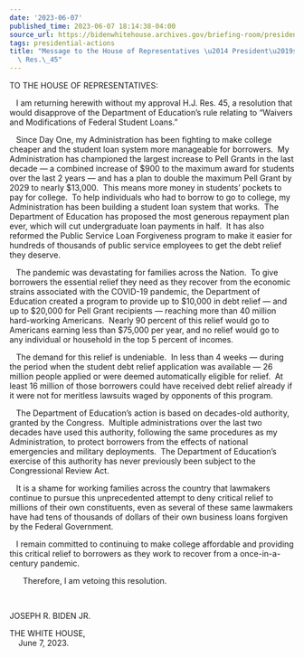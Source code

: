 ```yaml
---
date: '2023-06-07'
published_time: 2023-06-07 18:14:38-04:00
source_url: https://bidenwhitehouse.archives.gov/briefing-room/presidential-actions/2023/06/07/message-to-the-house-of-representatives-presidents-veto-of-h-j-res-45/
tags: presidential-actions
title: "Message to the House of Representatives \u2014 President\u2019s Veto of H.J.\
  \ Res.\_45"
---
```

 
TO THE HOUSE OF REPRESENTATIVES:

   I am returning herewith without my approval H.J. Res. 45,
a resolution that would disapprove of the Department of Education’s rule
relating to “Waivers and Modifications of Federal Student Loans.”

   Since Day One, my Administration has been fighting to make college
cheaper and the student loan system more manageable for borrowers.  My
Administration has championed the largest increase to Pell Grants in the
last decade — a combined increase of $900 to the maximum award for
students over the last 2 years — and has a plan to double the maximum
Pell Grant by 2029 to nearly $13,000.  This means more money in
students’ pockets to pay for college.  To help individuals who had to
borrow to go to college, my Administration has been building a student
loan system that works.  The Department of Education has proposed the
most generous repayment plan ever, which will cut undergraduate loan
payments in half.  It has also reformed the Public Service Loan
Forgiveness program to make it easier for hundreds of thousands of
public service employees to get the debt relief they deserve.

   The pandemic was devastating for families across the Nation.  To give
borrowers the essential relief they need as they recover from the
economic strains associated with the COVID-19 pandemic, the Department
of Education created a program to provide up to $10,000 in debt relief —
and up to $20,000 for Pell Grant recipients — reaching more than 40
million hard-working Americans.  Nearly 90 percent of this relief would
go to Americans earning less than $75,000 per year, and no relief would
go to any individual or household in the top 5 percent of incomes.

   The demand for this relief is undeniable.  In less than 4 weeks —
during the period when the student debt relief application was available
— 26 million people applied or were deemed automatically eligible for
relief.  At least 16 million of those borrowers could have received debt
relief already if it were not for meritless lawsuits waged by opponents
of this program.

   The Department of Education’s action is based on decades-old
authority, granted by the Congress.  Multiple administrations over the
last two decades have used this authority, following the same procedures
as my Administration, to protect borrowers from the effects of national
emergencies and military deployments.  The Department of Education’s
exercise of this authority has never previously been subject to the
Congressional Review Act.

   It is a shame for working families across the country that lawmakers
continue to pursue this unprecedented attempt to deny critical relief to
millions of their own constituents, even as several of these same
lawmakers have had tens of thousands of dollars of their own business
loans forgiven by the Federal Government.

   I remain committed to continuing to make college affordable and
providing this critical relief to borrowers as they work to recover from
a once-in-a-century pandemic.

      Therefore, I am vetoing this resolution.  
  
                              

JOSEPH R. BIDEN JR.  
  

THE WHITE HOUSE,  
    June 7, 2023.
